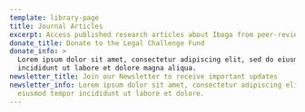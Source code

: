 ```yaml
---
template: library-page
title: Journal Articles
excerpt: Access published research articles about Iboga from peer-reviewed journals
donate_title: Donate to the Legal Challenge Fund
donate_info: >
  Lorem ipsum dolor sit amet, consectetur adipiscing elit, sed do eiusmod tempor
  incididunt ut labore et dolore magna aliqua.
newsletter_title: Join our Newsletter to receive important updates
newsletter_info: Lorem ipsum dolor sit amet, consectetur adipiscing elit, sed do
  eiusmod tempor incididunt ut labore et dolore.
---
```

